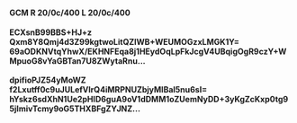 #### GCM R 20/0c/400 L 20/0c/400
**ECXsnB99BBS+HJ+z**<br/>**Qxm8Y8Qmj4d3Z99kgtwoLitQZIWB+WEUMOGzxLMGK1Y=**<br/>**69aODKNVtqYhwX/EKHNFEqa8j1HEydOqLpFkJcgV4UBqigOgR9czY+WMpuoG8vYaGBTan7U8ZWytaRnu...**<br/><br/>
**dpifioPJZ54yMoWZ**<br/>**f2Lxutff0c9uJULefVlrQ4iMRPNUZbjyMlBal5nu6sI=**<br/>**hYskz6sdXhN1Ue2pHlD6guA9oV1dDMM1oZUemNyDD+3yKgZcKxp0tg95jImivTcmy9oG5THXBFgZYJNZ...**